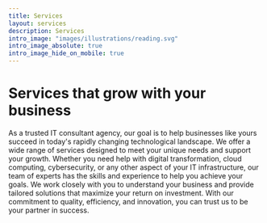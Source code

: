 ```yaml
---
title: Services
layout: services
description: Services
intro_image: "images/illustrations/reading.svg"
intro_image_absolute: true
intro_image_hide_on_mobile: true
---
```


# Services that grow with your business

As a trusted IT consultant agency, our goal is to help businesses like yours succeed in today's rapidly changing technological landscape. We offer a wide range of services designed to meet your unique needs and support your growth. Whether you need help with digital transformation, cloud computing, cybersecurity, or any other aspect of your IT infrastructure, our team of experts has the skills and experience to help you achieve your goals. We work closely with you to understand your business and provide tailored solutions that maximize your return on investment. With our commitment to quality, efficiency, and innovation, you can trust us to be your partner in success.
